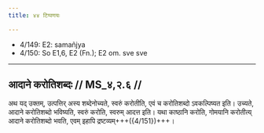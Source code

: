 ```yaml
---
title: ४४ टिप्पणयः

---
```

- 4/149: E2: samañjya
- 4/150: So E1,6, E2 (Fn.); E2 om. sve sve

____________________________________________


## आदाने करोतिशब्दः // MS_४,२.६ //

अथ यद् उक्तम्, उत्पत्तिर् अस्य शब्देनोच्यते, स्वरुं करोतीति, एवं च करोतिशब्दो ऽवकल्पिष्यत इति। उच्यते, आदाने करोतिशब्दो भविष्यति, स्वरुं करोति, स्वरुम् आदत्त इति। यथा काष्ठानि करोति, गोमयानि करोतीत्य् आदाने करोतिशब्दो भवति, एवम् इहापि द्रष्टव्यम्+++({4/151})+++।